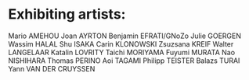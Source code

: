 # Exhibiting artists:

Mario AMEHOU
Joan AYRTON
Benjamin EFRATI/GNoZo
Julie GOERGEN
Wassim HALAL
Shu ISAKA
Carin KLONOWSKI
Zsuzsana KREIF
Walter LANGELAAR
Katalin LOVRITY
Taichi MORIYAMA
Fuyumi MURATA
Nao NISHIHARA
Thomas PERINO
Aoi TAGAMI
Philipp TEISTER
Balazs TURAI
Yann VAN DER CRUYSSEN
